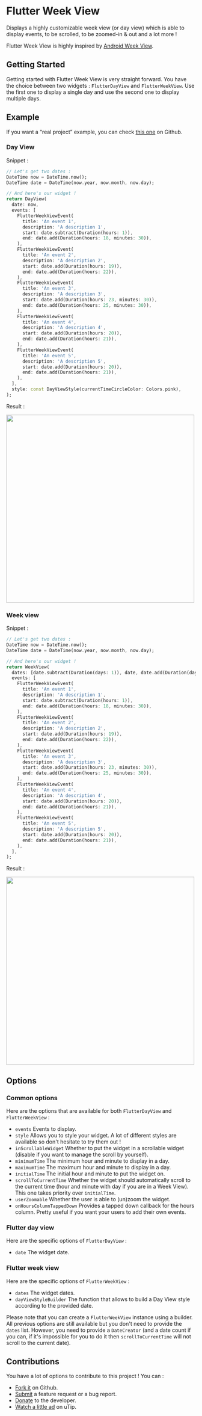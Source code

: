 # Flutter Week View

Displays a highly customizable week view (or day view) which is able to display events, to be scrolled, to be zoomed-in & out and a lot more !

Flutter Week View is highly inspired by [Android Week View](https://github.com/thellmund/Android-Week-View).

## Getting Started

Getting started with Flutter Week View is very straight forward.
You have the choice between two widgets : `FlutterDayView` and `FlutterWeekView`.
Use the first one to display a single day and use the second one to display
multiple days. 

## Example

If you want a <q>real project</q> example, you can check [this one](https://github.com/Skyost/FlutterWeekView/tree/master/example) on Github.

### Day View

Snippet :

```dart
// Let's get two dates :
DateTime now = DateTime.now();
DateTime date = DateTime(now.year, now.month, now.day);

// And here's our widget !
return DayView(
  date: now,
  events: [
    FlutterWeekViewEvent(
      title: 'An event 1',
      description: 'A description 1',
      start: date.subtract(Duration(hours: 1)),
      end: date.add(Duration(hours: 18, minutes: 30)),
    ),
    FlutterWeekViewEvent(
      title: 'An event 2',
      description: 'A description 2',
      start: date.add(Duration(hours: 19)),
      end: date.add(Duration(hours: 22)),
    ),
    FlutterWeekViewEvent(
      title: 'An event 3',
      description: 'A description 3',
      start: date.add(Duration(hours: 23, minutes: 30)),
      end: date.add(Duration(hours: 25, minutes: 30)),
    ),
    FlutterWeekViewEvent(
      title: 'An event 4',
      description: 'A description 4',
      start: date.add(Duration(hours: 20)),
      end: date.add(Duration(hours: 21)),
    ),
    FlutterWeekViewEvent(
      title: 'An event 5',
      description: 'A description 5',
      start: date.add(Duration(hours: 20)),
      end: date.add(Duration(hours: 21)),
    ),
  ],
  style: const DayViewStyle(currentTimeCircleColor: Colors.pink),
);
```

Result :

<img src="https://github.com/Skyost/FlutterWeekView/raw/master/screenshots/day_view.png" height="500">

### Week view

Snippet :

```dart
// Let's get two dates :
DateTime now = DateTime.now();
DateTime date = DateTime(now.year, now.month, now.day);

// And here's our widget !
return WeekView(
  dates: [date.subtract(Duration(days: 1)), date, date.add(Duration(days: 1))],
  events: [
    FlutterWeekViewEvent(
      title: 'An event 1',
      description: 'A description 1',
      start: date.subtract(Duration(hours: 1)),
      end: date.add(Duration(hours: 18, minutes: 30)),
    ),
    FlutterWeekViewEvent(
      title: 'An event 2',
      description: 'A description 2',
      start: date.add(Duration(hours: 19)),
      end: date.add(Duration(hours: 22)),
    ),
    FlutterWeekViewEvent(
      title: 'An event 3',
      description: 'A description 3',
      start: date.add(Duration(hours: 23, minutes: 30)),
      end: date.add(Duration(hours: 25, minutes: 30)),
    ),
    FlutterWeekViewEvent(
      title: 'An event 4',
      description: 'A description 4',
      start: date.add(Duration(hours: 20)),
      end: date.add(Duration(hours: 21)),
    ),
    FlutterWeekViewEvent(
      title: 'An event 5',
      description: 'A description 5',
      start: date.add(Duration(hours: 20)),
      end: date.add(Duration(hours: 21)),
    ),
  ],
);
```

Result :

<img src="https://github.com/Skyost/FlutterWeekView/raw/master/screenshots/week_view.gif" height="500">

## Options

### Common options

Here are the options that are available for both `FlutterDayView` and `FlutterWeekView` :

* `events` Events to display.
* `style` Allows you to style your widget. A lot of different styles are available so don't hesitate to try them out !
* `inScrollableWidget` Whether to put the widget in a scrollable widget (disable if you want to manage the scroll by yourself).
* `minimumTime` The minimum hour and minute to display in a day.
* `maximumTime` The maximum hour and minute to display in a day.
* `initialTime` The initial hour and minute to put the widget on.
* `scrollToCurrentTime` Whether the widget should automatically scroll to the current time (hour and minute with day if you are in a Week View). This one takes priority over `initialTime`.
* `userZoomable` Whether the user is able to (un)zoom the widget.
* `onHoursColumnTappedDown` Provides a tapped down callback for the hours column. Pretty useful if you want your users to add their own events.

### Flutter day view

Here are the specific options of `FlutterDayView` :

* `date` The widget date.

### Flutter week view

Here are the specific options of `FlutterWeekView` :

* `dates` The widget dates.
* `dayViewStyleBuilder` The function that allows to build a Day View style according to the provided date.

Please note that you can create a `FlutterWeekView` instance using a builder.
All previous options are still available but you don't need to provide the `dates` list.
However, you need to provide a `DateCreator` (and a date count if you can, if it's impossible for you to do it then `scrollToCurrentTime` will not scroll to the current date).

## Contributions

You have a lot of options to contribute to this project ! You can :

* [Fork it](https://github.com/Skyost/FlutterWeekView/fork) on Github.
* [Submit](https://github.com/Skyost/FlutterWeekView/issues/new/choose) a feature request or a bug report.
* [Donate](https://paypal.me/Skyost) to the developer.
* [Watch a little ad](https://utip.io/skyost) on uTip.